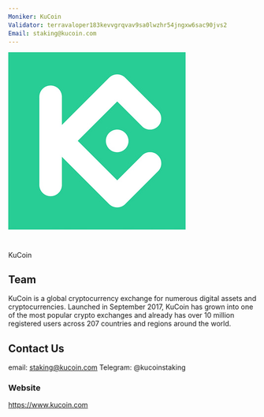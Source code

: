 ```yaml
---
Moniker: KuCoin
Validator: terravaloper183kevvgrqvav9sa0lwzhr54jngxw6sac90jvs2
Email: staking@kucoin.com
---
```


 ![kucoinlogo](kucoin.jpg)

# <moniker> 

KuCoin

## Team

KuCoin is a global cryptocurrency exchange for numerous digital assets and cryptocurrencies. Launched in September 2017, KuCoin has grown into one of the most popular crypto exchanges and already has over 10 million registered users across 207 countries and regions around the world.



## Contact Us

email: staking@kucoin.com
Telegram: @kucoinstaking

### Website

https://www.kucoin.com
